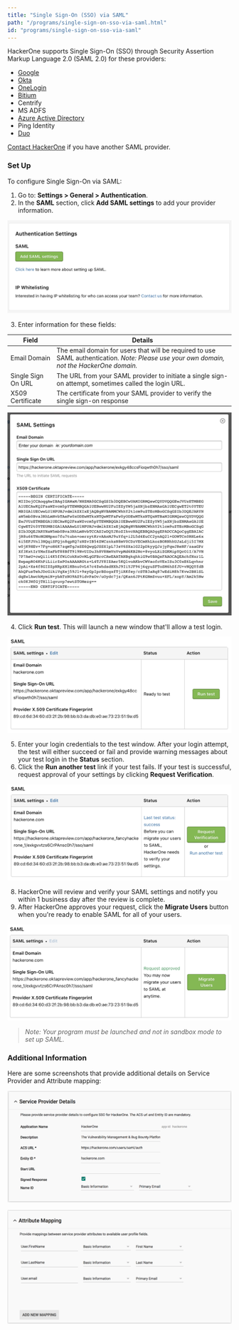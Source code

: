 ```yaml
---
title: "Single Sign-On (SSO) via SAML"
path: "/programs/single-sign-on-sso-via-saml.html"
id: "programs/single-sign-on-sso-via-saml"
---
```


HackerOne supports Single Sign-On (SSO) through Security Assertion Markup Language 2.0 (SAML 2.0) for these providers:
* [Google](/programs/google-sso-saml-setup.html)
* [Okta](/programs/okta-sso-saml-setup.html)
* [OneLogin](/programs/onelogin-sso-saml-setup.html)
* [Bitium](https://support.bitium.com/administration/saml-hackerone/)
* Centrify
* MS ADFS
* [Azure Active Directory](https://azuremarketplace.microsoft.com/en-us/marketplace/apps/aad.hackerone)
* Ping Identity
* [Duo](https://duo.com/docs/hackerone)

[Contact HackerOne](https://support.hackerone.com/hc/en-us/requests/new) if you have another SAML provider.

### Set Up
To configure Single Sign-On via SAML:
1. Go to: **Settings > General > Authentication**.
2. In the **SAML** section, click **Add SAML settings** to add your provider information.

![saml-1](./images/saml-setup-1.png)

3. Enter information for these fields:

Field | Details
------ | ------
Email Domain | The email domain for users that will be required to use SAML authentication. *Note: Please use your own domain, not the HackerOne domain.*
Single Sign On URL | The URL from your SAML provider to initiate a single sign-on attempt, sometimes called the login URL.
X509 Certificate | The certificate from your SAML provider to verify the single sign-on response

![saml-2](./images/saml-setup-2a.png)

4. Click **Run test**. This will launch a new window that'll allow a test login.

![saml-3](./images/saml-setup-3.png)

5. Enter your login credentials to the test window. After your login attempt, the test will either succeed or fail and provide warning messages about your test login in the **Status** section.
6. Click the **Run another test** link if your test fails. If your test is successful, request approval of your settings by clicking **Request Verification**.

![saml-4](./images/saml-setup-4.png)

8. HackerOne will review and verify your SAML settings and notify you within 1 business day after the review is complete.
9. After HackerOne approves your request, click the **Migrate Users** button when you're ready to enable SAML for all of your users.

![saml-5](./images/saml-setup-5.png)

><i>Note: Your program must be launched and not in sandbox mode to set up SAML.</i>

### Additional Information
Here are some screenshots that provide additional details on Service Provider and Attribute mapping:

![saml1](./images/saml-1.png)

![saml_2](./images/saml-2.png)
